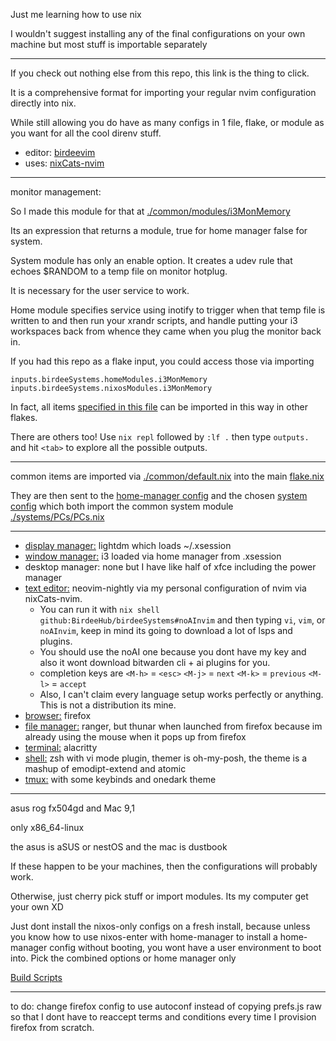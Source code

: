 Just me learning how to use nix

I wouldn't suggest installing any of the final configurations on your own machine but most stuff is importable separately

---

If you check out nothing else from this repo, this link is the thing to click.

It is a comprehensive format for importing your regular nvim configuration directly into nix.

While still allowing you do have as many configs in 1 file, flake, or module as you want for all the cool direnv stuff.

- editor: [birdeevim](https://github.com/BirdeeHub/birdeevim)
- uses: [nixCats-nvim](https://github.com/BirdeeHub/nixCats-nvim)

---

monitor management:

  So I made this module for that at [./common/modules/i3MonMemory](./common/modules/i3MonMemory)

  Its an expression that returns a module, true for home manager false for system.

  System module has only an enable option.
  It creates a udev rule that echoes $RANDOM to a temp file on monitor hotplug.

  It is necessary for the user service to work.

  Home module specifies service using inotify to trigger when that temp file is written to and then run your xrandr scripts, and handle putting your i3 workspaces back from whence they came when you plug the monitor back in.

  If you had this repo as a flake input, you could access those via importing

    inputs.birdeeSystems.homeModules.i3MonMemory
    inputs.birdeeSystems.nixosModules.i3MonMemory

  In fact, all items [specified in this file](./common/modules/default.nix) can be imported in this way in other flakes.

  There are others too!
  Use `nix repl` followed by `:lf .` then type `outputs.` and hit `<tab>` to explore all the possible outputs.

---

common items are imported via [./common/default.nix](./common/default.nix) into the main [flake.nix](./flake.nix)

They are then sent to the [home-manager config](./homes/birdee.nix) and the chosen [system](./systems/PCs/aSUS/default.nix) [config](./systems/PCs/dustbook/default.nix) which both import the common system module [./systems/PCs/PCs.nix](./systems/PCs/PCs.nix)

---

- [display manager:](./common/modules/lightdm/default.nix) lightdm which loads ~/.xsession
- [window manager:](./common/modules/i3/default.nix) i3 loaded via home manager from .xsession
- desktop manager: none but I have like half of xfce including the power manager
- [text editor:](https://github.com/BirdeeHub/birdeevim) neovim-nightly via my personal configuration of nvim via nixCats-nvim.
  - You can run it with `nix shell github:BirdeeHub/birdeeSystems#noAInvim` and then typing `vi`, `vim`, or `noAInvim`, keep in mind its going to download a lot of lsps and plugins.
  - You should use the noAI one because you dont have my key and also it wont download bitwarden cli + ai plugins for you.
  - completion keys are `<M-h>` = `<esc>` `<M-j>` = `next` `<M-k>` = `previous` `<M-l>` = `accept`
  - Also, I can't claim every language setup works perfectly or anything. This is not a distribution its mine.
- [browser:](./common/modules/firefox) firefox
- [file manager:](./common/modules/ranger/default.nix) ranger, but thunar when launched from firefox because im already using the mouse when it pops up from firefox
- [terminal:](./common/modules/alacritty/default.nix) alacritty
- [shell:](./common/modules/shell/home/zsh.nix) zsh with vi mode plugin, themer is oh-my-posh, the theme is a mashup of emodipt-extend and atomic
- [tmux:](./common/overlays/tmux) with some keybinds and onedark theme

---

asus rog fx504gd and Mac 9,1

only x86_64-linux

the asus is aSUS or nestOS and the mac is dustbook

If these happen to be your machines, then the configurations will probably work.

Otherwise, just cherry pick stuff or import modules. Its my computer get your own XD

Just dont install the nixos-only configs on a fresh install, because unless you know how to use nixos-enter
with home-manager to install a home-manager config without booting, you wont have a user environment to boot into.
Pick the combined options or home manager only

[Build Scripts](./scripts)

---

to do: change firefox config to use autoconf instead of copying prefs.js raw so that I dont have to reaccept terms and conditions every time I provision firefox from scratch.
